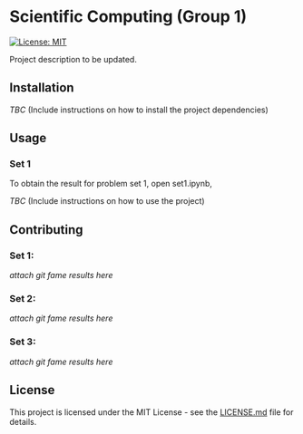 # Scientific Computing (Group 1)

[![License: MIT](https://img.shields.io/badge/License-MIT-yellow.svg)](https://opensource.org/licenses/MIT)

Project description to be updated.

## Installation

*TBC* (Include instructions on how to install the project dependencies)

## Usage
### Set 1
To obtain the result for problem set 1, open set1.ipynb,

*TBC* (Include instructions on how to use the project)

## Contributing

### Set 1:
*attach git fame results here*

### Set 2:
*attach git fame results here*

### Set 3:
*attach git fame results here*

## License

This project is licensed under the MIT License - see the [LICENSE.md](LICENSE.md) file for details.
